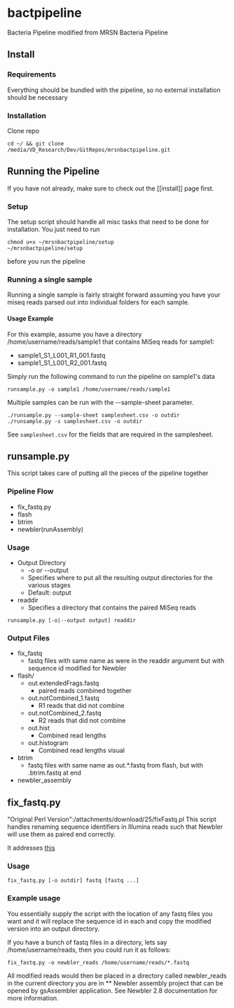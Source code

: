 # bactpipeline
Bacteria Pipeline modified from MRSN Bacteria Pipeline

## Install

### Requirements
Everything should be bundled with the pipeline, so no external installation should be necessary

### Installation

Clone repo
```
cd ~/ && git clone /media/VD_Research/Dev/GitRepos/mrsnbactpipeline.git
```

## Running the Pipeline

If you have not already, make sure to check out the [[install]] page first.

### Setup

The setup script should handle all misc tasks that need to be done for installation. You just need to run
```
chmod u+x ~/mrsnbactpipeline/setup
~/mrsnbactpipeline/setup
```
before you run the pipeline

### Running a single sample

Running a single sample is fairly straight forward assuming you have your miseq reads parsed out into individual folders for each sample.

#### Usage Example

For this example, assume you have a directory /home/username/reads/sample1 that contains MiSeq reads for sample1:

* sample1_S1_L001_R1_001.fastq
* sample1_S1_L001_R2_001.fastq

Simply run the following command to run the pipeline on sample1's data
```
runsample.py -o sample1 /home/username/reads/sample1
```

Multiple samples can be run with the --sample-sheet parameter.
```
./runsample.py --sample-sheet samplesheet.csv -o outdir
./runsample.py -s samplesheet.csv -o outdir
```
See `samplesheet.csv` for the fields that are required in the samplesheet.

## runsample.py

This script takes care of putting all the pieces of the pipeline together

### Pipeline Flow

* fix_fastq.py
* flash
* btrim
* newbler(runAssembly)

### Usage

* Output Directory
   * -o or --output
   * Specifies where to put all the resulting output directories for the various stages
   * Default: output
* readdir
   * Specifies a directory that contains the paired MiSeq reads

```
runsample.py [-o|--output output] readdir
```

### Output Files

* fix_fastq
   * fastq files with same name as were in the readdir argument but with sequence id modified for Newbler
* flash/
   * out.extendedFrags.fastq
     * paired reads combined together
   * out.notCombined_1.fastq
     * R1 reads that did not combine
   * out.notCombined_2.fastq
     * R2 reads that did not combine
   * out.hist
     * Combined read lengths
   * out.histogram
     * Combined read lengths visual
* btrim
    * fastq files with same name as out.*.fastq from flash, but with .btrim.fastq at end
* newbler_assembly

## fix_fastq.py

"Original Perl Version":/attachments/download/25/fixFastq.pl
This script handles renaming sequence identifiers in Illumina reads such that Newbler will use them as paired end correctly.

It addresses [this](http://contig.wordpress.com/2011/09/01/newbler-input-iii-a-quick-fix-for-the-new-illumina-fastq-header)

### Usage

```
fix_fastq.py [-o outdir] fastq [fastq ...]
```

### Example usage

You essentially supply the script with the location of any fastq files you want and it will replace the sequence id in each and copy the modified version into an output directory.

If you have a bunch of fastq files in a directory, lets say /home/username/reads, then you could run it as follows:
```
fix_fastq.py -o newbler_reads /home/username/reads/*.fastq
```

All modified reads would then be placed in a directory called newbler_reads in the current directory you are in
** Newbler assembly project that can be opened by gsAssembler application. See Newbler 2.8 documentation for more information.

